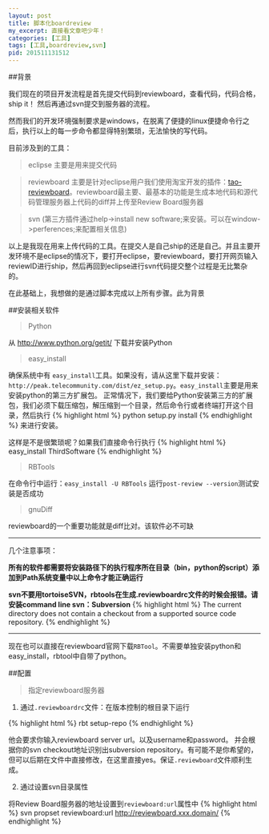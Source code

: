 ```yaml
---
layout: post
title: 脚本化boardreview
my_excerpt: 直接看文章吧少年！
categories: [工具]
tags: [工具,boardreview,svn]
pid: 201511131512
---
```


##背景

我们现在的项目开发流程是首先提交代码到reviewboard，查看代码，代码合格，ship it！
然后再通过svn提交到服务器的流程。

然而我们的开发环境强制要求是windows，在脱离了便捷的linux便捷命令行之后，执行以上的每一步命令都显得特别繁琐，无法愉快的写代码。

目前涉及到的工具：

>eclipse 主要是用来提交代码

>reviewboard 主要是针对eclipse用户我们使用淘宝开发的插件：[tao-reviewboard](http://code.taobao.org/p/tao-reviewboard/wiki/index/)。reviewboard最主要、最基本的功能是生成本地代码和源代码管理服务器上代码的diff并上传至Review Board服务器

>svn (第三方插件通过help->install new software;来安装。可以在window->perferences;来配置相关信息)

以上是我现在用来上传代码的工具。在提交人是自己ship的还是自己。并且主要开发环境不是eclipse的情况下，要打开eclipse，要reviewboard，要打开网页输入reviewID进行ship，然后再回到eclipse进行svn代码提交整个过程是无比繁杂的。

在此基础上，我想做的是通过脚本完成以上所有步骤。此为背景

##安装相关软件

>Python

从 http://www.python.org/getit/ 下载并安装Python

>easy_install

确保系统中有 `easy_install`工具。如果没有，请从这里下载并安装：`http://peak.telecommunity.com/dist/ez_setup.py`。`easy_install`主要是用来安装python的第三方扩展包。
正常情况下，我们要给Python安装第三方的扩展包，我们必须下载压缩包，解压缩到一个目录，然后命令行或者终端打开这个目录，然后执行
{% highlight html %}
python setup.py install
{% endhighlight %}
来进行安装。

这样是不是很繁琐呢？如果我们直接命令行执行
{% highlight html %}
easy_install ThirdSoftware
{% endhighlight %}

>RBTools

在命令行中运行：`easy_install -U RBTools`
运行`post-review --version`测试安装是否成功

>gnuDiff

reviewboard的一个重要功能就是diff比对。该软件必不可缺


---

几个注意事项：

**所有的软件都需要将安装路径下的执行程序所在目录（bin，python的script）添加到Path系统变量中以上命令才能正确运行**

**svn不要用tortoiseSVN，rbtools在生成.reviewboardrc文件的时候会报错。请安装command line svn：Subversion**
{% highlight html %}
The current directory does not contain a checkout from a supported source code repository. 
{% endhighlight %}

---

现在也可以直接在reviewboard官网下载`RBTool`。不需要单独安装python和easy_install，rbtool中自带了python。

##配置

>指定reviewboard服务器

1. 通过`.reviewboardrc`文件：在版本控制的根目录下运行

{% highlight html %}
rbt setup-repo
{% endhighlight %}

他会要求你输入reviewboard server url。以及username和password。
并会根据你的svn checkout地址识别出subversion repository。有可能不是你希望的，但可以后期在文件中直接修改，在这里直接yes。保证`.reviewboard`文件顺利生成。

2. 通过设置svn目录属性

将Review Board服务器的地址设置到`reviewboard:url`属性中
{% highlight html %}
svn propset reviewboard:url http://reviewboard.xxx.domain/
{% endhighlight %}
